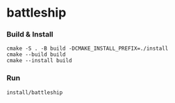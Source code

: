 # battleship

### Build & Install
```shell
cmake -S . -B build -DCMAKE_INSTALL_PREFIX=./install
cmake --build build
cmake --install build
```

### Run
```shell
install/battleship
```
